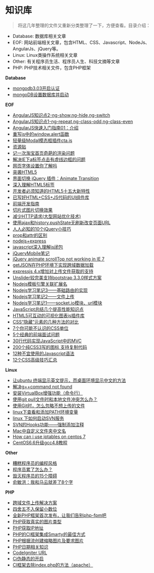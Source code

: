 # 知识库

> 将这几年整理的文件又重新分类整理了一下，方便查看。目录介绍：

- Database: 数据库相关文章
- EOF: 网站前端相关文章，包含HTML、CSS、Javascript、NodeJs、AngularJs、jQuery等。
- Linux: Linux类操作系统相关文章
- Other: 有关程序员生活、程序员人生、科技文摘等文章
- PHP: PHP技术相关文件，包含PHP框架

**Database**

- [mongodb3.03开启认证](https://github.com/limeng0403/libs/blob/master/Database/mongodb3.03%E5%BC%80%E5%90%AF%E8%AE%A4%E8%AF%81.md)
- [mongoDB设置数据库并启动](https://github.com/limeng0403/libs/blob/master/Database/mongoDB%E8%AE%BE%E7%BD%AE%E6%95%B0%E6%8D%AE%E5%BA%93%E5%B9%B6%E5%90%AF%E5%8A%A8.md)

**EOF**

- [AngularJS知识点2-ng-show,ng-hide,ng-switch](https://github.com/limeng0403/libs/blob/master/EOF/Angularjs%E7%9F%A5%E8%AF%86%E7%82%B92.md)
- [AngularJS知识点1-ng-repeat,ng-class-odd,ng-class-even](https://github.com/limeng0403/libs/blob/master/EOF/Angularjs%E7%9F%A5%E8%AF%86%E7%82%B91.md)
- [AngularJS快速入门指南01：介绍](https://github.com/limeng0403/libs/blob/master/EOF/AngularJS%E5%BF%AB%E9%80%9F%E5%85%A5%E9%97%A8%E6%8C%87%E5%8D%9701%EF%BC%9A%E4%BB%8B%E7%BB%8D.md)
- [重写js中的window.alert函数](https://github.com/limeng0403/libs/blob/master/EOF/%E9%87%8D%E5%86%99js%E4%B8%AD%E7%9A%84window.alert%E5%87%BD%E6%95%B0.md)
- [轻量级Modal模态框插件cta.js](https://github.com/limeng0403/libs/blob/master/EOF/%E8%BD%BB%E9%87%8F%E7%BA%A7Modal%E6%A8%A1%E6%80%81%E6%A1%86%E6%8F%92%E4%BB%B6cta.js.md)
- [资源贴](https://github.com/limeng0403/libs/blob/master/EOF/%E8%B5%84%E6%BA%90%E8%B4%B4.md)
- [记一次淘宝首页奇葩的渲染问题](https://github.com/limeng0403/libs/blob/master/EOF/%E8%AE%B0%E4%B8%80%E6%AC%A1%E6%B7%98%E5%AE%9D%E9%A6%96%E9%A1%B5%E5%A5%87%E8%91%A9%E7%9A%84%E6%B8%B2%E6%9F%93%E9%97%AE%E9%A2%98.md)
- [解决IE下a标签点击有虚线边框的问题](https://github.com/limeng0403/libs/blob/master/EOF/%E8%A7%A3%E5%86%B3IE%E4%B8%8Ba%E6%A0%87%E7%AD%BE%E7%82%B9%E5%87%BB%E6%9C%89%E8%99%9A%E7%BA%BF%E8%BE%B9%E6%A1%86%E7%9A%84%E9%97%AE%E9%A2%98.md)
- [网页字体设置你了解吗](https://github.com/limeng0403/libs/blob/master/EOF/%E7%BD%91%E9%A1%B5%E5%AD%97%E4%BD%93%E8%AE%BE%E7%BD%AE%E4%BD%A0%E4%BA%86%E8%A7%A3%E5%90%97.md)
- [突袭HTML5](https://github.com/limeng0403/libs/blob/master/EOF/%E7%AA%81%E8%A2%ADHTML5.md)
- [界面切换 jQuery 插件：Animate Transition](https://github.com/limeng0403/libs/blob/master/EOF/%E7%95%8C%E9%9D%A2%E5%88%87%E6%8D%A2%20jQuery%20%E6%8F%92%E4%BB%B6%EF%BC%9AAnimate%20Transition.md)
- [深入理解HTML5标签](https://github.com/limeng0403/libs/blob/master/EOF/%E6%B7%B1%E5%85%A5%E7%90%86%E8%A7%A3HTML5%E6%A0%87%E7%AD%BE.md)
- [开发者必须知道的HTML5十五大新特性](https://github.com/limeng0403/libs/blob/master/EOF/%E5%BC%80%E5%8F%91%E8%80%85%E5%BF%85%E9%A1%BB%E7%9F%A5%E9%81%93%E7%9A%84HTML5%E5%8D%81%E4%BA%94%E5%A4%A7%E6%96%B0%E7%89%B9%E6%80%A7.md)
- [已写好HTML+CSS+JS代码的UI组件库](https://github.com/limeng0403/libs/blob/master/EOF/%E5%B7%B2%E5%86%99%E5%A5%BDHTML%2BCSS%2BJS%E4%BB%A3%E7%A0%81%E7%9A%84UI%E7%BB%84%E4%BB%B6%E5%BA%93.md)
- [前端开发指南](https://github.com/limeng0403/libs/blob/master/EOF/%E5%89%8D%E7%AB%AF%E5%BC%80%E5%8F%91%E6%8C%87%E5%8D%97.md)
- [切片式图片切换效果](https://github.com/limeng0403/libs/blob/master/EOF/%E5%88%87%E7%89%87%E5%BC%8F%E5%9B%BE%E7%89%87%E5%88%87%E6%8D%A2%E6%95%88%E6%9E%9C.md)
- [减少HTTP请求(大型网站优化技术)](https://github.com/limeng0403/libs/blob/master/EOF/%E5%87%8F%E5%B0%91HTTP%E8%AF%B7%E6%B1%82(%E5%A4%A7%E5%9E%8B%E7%BD%91%E7%AB%99%E4%BC%98%E5%8C%96%E6%8A%80%E6%9C%AF).md)
- [使用ajax和history.pushState无刷新改变页面URL](https://github.com/limeng0403/libs/blob/master/EOF/%E4%BD%BF%E7%94%A8ajax%E5%92%8Chistory.pushState%E6%97%A0%E5%88%B7%E6%96%B0%E6%94%B9%E5%8F%98%E9%A1%B5%E9%9D%A2URL.md)
- [人人必知的10个jQuery小技巧](https://github.com/limeng0403/libs/blob/master/EOF/%E4%BA%BA%E4%BA%BA%E5%BF%85%E7%9F%A5%E7%9A%8410%E4%B8%AAjQuery%E5%B0%8F%E6%8A%80%E5%B7%A7.md)
- [prop和attr的区别](https://github.com/limeng0403/libs/blob/master/EOF/prop%E5%92%8Cattr%E7%9A%84%E5%8C%BA%E5%88%AB.md)
- [nodejs+express](https://github.com/limeng0403/libs/blob/master/EOF/nodejs%2Bexpress.md)
- [javascript深入理解js闭包](https://github.com/limeng0403/libs/blob/master/EOF/javascript%E6%B7%B1%E5%85%A5%E7%90%86%E8%A7%A3js%E9%97%AD%E5%8C%85.md)
- [jQueryMobile笔记](https://github.com/limeng0403/libs/blob/master/EOF/jQueryMobile%E7%AC%94%E8%AE%B0.md)
- [jQuery animate scrollTop not working in IE 7](https://github.com/limeng0403/libs/blob/master/EOF/jQuery%20animate%20scrollTop%20not%20working%20in%20IE%207.md)
- [getJSON在PHP环境下实现跨域数据加载](https://github.com/limeng0403/libs/blob/master/EOF/getJSON%E5%9C%A8PHP%E7%8E%AF%E5%A2%83%E4%B8%8B%E5%AE%9E%E7%8E%B0%E8%B7%A8%E5%9F%9F%E6%95%B0%E6%8D%AE%E5%8A%A0%E8%BD%BD.md)
- [expressjs 4.x增加对上传文件获取的支持](https://github.com/limeng0403/libs/blob/master/EOF/expressjs%204.x%E5%A2%9E%E5%8A%A0%E5%AF%B9%E4%B8%8A%E4%BC%A0%E6%96%87%E4%BB%B6%E8%8E%B7%E5%8F%96%E7%9A%84%E6%94%AF%E6%8C%81.md)
- [Unslider较完美支持bootstrap 3.3.0样式方案](https://github.com/limeng0403/libs/blob/master/EOF/Unslider%E8%BE%83%E5%AE%8C%E7%BE%8E%E6%94%AF%E6%8C%81bootstrap%203.3.0%E6%A0%B7%E5%BC%8F%E6%96%B9%E6%A1%88.md)
- [Nodejs模板引擎关联扩展名](https://github.com/limeng0403/libs/blob/master/EOF/Nodejs%E6%A8%A1%E6%9D%BF%E5%BC%95%E6%93%8E%E5%85%B3%E8%81%94%E6%89%A9%E5%B1%95%E5%90%8D.md)
- [Nodejs学习笔记3——基础路由的实现](https://github.com/limeng0403/libs/blob/master/EOF/Nodejs%E5%AD%A6%E4%B9%A0%E7%AC%94%E8%AE%B03%E2%80%94%E2%80%94%E5%9F%BA%E7%A1%80%E8%B7%AF%E7%94%B1%E7%9A%84%E5%AE%9E%E7%8E%B0.md)
- [Nodejs学习笔记2——文件上传](https://github.com/limeng0403/libs/blob/master/EOF/Nodejs%E5%AD%A6%E4%B9%A0%E7%AC%94%E8%AE%B02%E2%80%94%E2%80%94%E6%96%87%E4%BB%B6%E4%B8%8A%E4%BC%A0.md)
- [Nodejs学习笔记1——socket.io模块、url模块](https://github.com/limeng0403/libs/blob/master/EOF/Nodejs%E5%AD%A6%E4%B9%A0%E7%AC%94%E8%AE%B01%E2%80%94%E2%80%94socket.io%E6%A8%A1%E5%9D%97%E3%80%81url%E6%A8%A1%E5%9D%97.md)
- [JavaScript总结几个提高性能知识点](https://github.com/limeng0403/libs/blob/master/EOF/JavaScript%E6%80%BB%E7%BB%93%E5%87%A0%E4%B8%AA%E6%8F%90%E9%AB%98%E6%80%A7%E8%83%BD%E7%9F%A5%E8%AF%86%E7%82%B9.md)
- [HTML5可互动的可视化图表js插件库](https://github.com/limeng0403/libs/blob/master/EOF/HTML5%E5%8F%AF%E4%BA%92%E5%8A%A8%E7%9A%84%E5%8F%AF%E8%A7%86%E5%8C%96%E5%9B%BE%E8%A1%A8js%E6%8F%92%E4%BB%B6%E5%BA%93.md)
- [CSS“隐藏”元素的几种方法的对比](https://github.com/limeng0403/libs/blob/master/EOF/CSS%E2%80%9C%E9%9A%90%E8%97%8F%E2%80%9D%E5%85%83%E7%B4%A0%E7%9A%84%E5%87%A0%E7%A7%8D%E6%96%B9%E6%B3%95%E7%9A%84%E5%AF%B9%E6%AF%94.md)
- [7个你可能不认识的CSS单位](https://github.com/limeng0403/libs/blob/master/EOF/7%E4%B8%AA%E4%BD%A0%E5%8F%AF%E8%83%BD%E4%B8%8D%E8%AE%A4%E8%AF%86%E7%9A%84CSS%E5%8D%95%E4%BD%8D.md)
- [5个经典的前端面试问题](https://github.com/limeng0403/libs/blob/master/EOF/5%E4%B8%AA%E7%BB%8F%E5%85%B8%E7%9A%84%E5%89%8D%E7%AB%AF%E9%9D%A2%E8%AF%95%E9%97%AE%E9%A2%98.md)
- [30行代码实现JavaScript中的MVC](https://github.com/limeng0403/libs/blob/master/EOF/30%E8%A1%8C%E4%BB%A3%E7%A0%81%E5%AE%9E%E7%8E%B0JavaScript%E4%B8%AD%E7%9A%84MVC.md)
- [200个纯CSS3写的图标 支持复制代码](https://github.com/limeng0403/libs/blob/master/EOF/200%E4%B8%AA%E7%BA%AFCSS3%E5%86%99%E7%9A%84%E5%9B%BE%E6%A0%87%20%E6%94%AF%E6%8C%81%E5%A4%8D%E5%88%B6%E4%BB%A3%E7%A0%81.md)
- [12种不宜使用的Javascript语法](https://github.com/limeng0403/libs/blob/master/EOF/12%E7%A7%8D%E4%B8%8D%E5%AE%9C%E4%BD%BF%E7%94%A8%E7%9A%84Javascript%E8%AF%AD%E6%B3%95.md)
- [12个CSS高级技巧汇总](https://github.com/limeng0403/libs/blob/master/EOF/12%E4%B8%AACSS%E9%AB%98%E7%BA%A7%E6%8A%80%E5%B7%A7%E6%B1%87%E6%80%BB.md)

**Linux**

- [让ubuntu 终端显示英文提示，而桌面环境显示中文的方法](https://github.com/limeng0403/libs/blob/master/Linux/%E8%AE%A9ubuntu%20%E7%BB%88%E7%AB%AF%E6%98%BE%E7%A4%BA%E8%8B%B1%E6%96%87%E6%8F%90%E7%A4%BA%EF%BC%8C%E8%80%8C%E6%A1%8C%E9%9D%A2%E7%8E%AF%E5%A2%83%E6%98%BE%E7%A4%BA%E4%B8%AD%E6%96%87%E7%9A%84%E6%96%B9%E6%B3%95.md)
- [解决g++command not found](https://github.com/limeng0403/libs/blob/master/Linux/%E8%A7%A3%E5%86%B3g%2B%2Bcommand%20not%20found.md)
- [安装VirtualBox增强功能（命令行）](https://github.com/limeng0403/libs/blob/master/Linux/%E5%AE%89%E8%A3%85VirtualBox%E5%A2%9E%E5%BC%BA%E5%8A%9F%E8%83%BD%EF%BC%88%E5%91%BD%E4%BB%A4%E8%A1%8C%EF%BC%89.md)
- [使用git pull文件时和本地文件冲突怎么办？](https://github.com/limeng0403/libs/blob/master/Linux/%E4%BD%BF%E7%94%A8git%20pull%E6%96%87%E4%BB%B6%E6%97%B6%E5%92%8C%E6%9C%AC%E5%9C%B0%E6%96%87%E4%BB%B6%E5%86%B2%E7%AA%81%E6%80%8E%E4%B9%88%E5%8A%9E%EF%BC%9F.md)
- [使用Git时，怎么忽略不想上传的文件](https://github.com/limeng0403/libs/blob/master/Linux/%E4%BD%BF%E7%94%A8Git%E6%97%B6%EF%BC%8C%E6%80%8E%E4%B9%88%E5%BF%BD%E7%95%A5%E4%B8%8D%E6%83%B3%E4%B8%8A%E4%BC%A0%E7%9A%84%E6%96%87%E4%BB%B6.md)
- [linux下查看和添加PATH环境变量](https://github.com/limeng0403/libs/blob/master/Linux/linux%E4%B8%8B%E6%9F%A5%E7%9C%8B%E5%92%8C%E6%B7%BB%E5%8A%A0PATH%E7%8E%AF%E5%A2%83%E5%8F%98%E9%87%8F.md)
- [linux 下如何启动SVN服务](https://github.com/limeng0403/libs/blob/master/Linux/linux%20%E4%B8%8B%E5%A6%82%E4%BD%95%E5%90%AF%E5%8A%A8SVN%E6%9C%8D%E5%8A%A1.md)
- [SVN的Hooks功能——强制添加注释](https://github.com/limeng0403/libs/blob/master/Linux/SVN%E7%9A%84Hooks%E5%8A%9F%E8%83%BD%E2%80%94%E2%80%94%E5%BC%BA%E5%88%B6%E6%B7%BB%E5%8A%A0%E6%B3%A8%E9%87%8A.md)
- [Mac中自定义文件夹中文名](https://github.com/limeng0403/libs/blob/master/Linux/Mac%E4%B8%AD%E8%87%AA%E5%AE%9A%E4%B9%89%E6%96%87%E4%BB%B6%E5%A4%B9%E4%B8%AD%E6%96%87%E5%90%8D.md)
- [How can i use iptables on centos 7](https://github.com/limeng0403/libs/blob/master/Linux/How%20can%20i%20use%20iptables%20on%20centos%207.md)
- [CentOS6.6升级gcc4.8教程](https://github.com/limeng0403/libs/blob/master/Linux/CentOS6.6%E5%8D%87%E7%BA%A7gcc4.8%E6%95%99%E7%A8%8B.md)

**Other** 

- [糟糕程序员的编程风格](https://github.com/limeng0403/libs/blob/master/Other/%E7%B3%9F%E7%B3%95%E7%A8%8B%E5%BA%8F%E5%91%98%E7%9A%84%E7%BC%96%E7%A8%8B%E9%A3%8E%E6%A0%BC.md)
- [程序员累了怎么办？](https://github.com/limeng0403/libs/blob/master/Other/%E7%A8%8B%E5%BA%8F%E5%91%98%E7%B4%AF%E4%BA%86%E6%80%8E%E4%B9%88%E5%8A%9E%EF%BC%9F.md)
- [毁灭程序员的15个障碍](https://github.com/limeng0403/libs/blob/master/Other/%E6%AF%81%E7%81%AD%E7%A8%8B%E5%BA%8F%E5%91%98%E7%9A%8415%E4%B8%AA%E9%9A%9C%E7%A2%8D.md)
- [俞敏洪：我和马云就差了8个字](https://github.com/limeng0403/libs/blob/master/Other/%E4%BF%9E%E6%95%8F%E6%B4%AA%EF%BC%9A%E6%88%91%E5%92%8C%E9%A9%AC%E4%BA%91%E5%B0%B1%E5%B7%AE%E4%BA%868%E4%B8%AA%E5%AD%97.md)


**PHP**

- [跨域文件上传解决方案](https://github.com/limeng0403/libs/blob/master/PHP/%E8%B7%A8%E5%9F%9F%E6%96%87%E4%BB%B6%E4%B8%8A%E4%BC%A0%E8%A7%A3%E5%86%B3%E6%96%B9%E6%A1%88.md)
- [四舍五不入保留小数位](https://github.com/limeng0403/libs/blob/master/PHP/%E5%9B%9B%E8%88%8D%E4%BA%94%E4%B8%8D%E5%85%A5%E4%BF%9D%E7%95%99%E5%B0%8F%E6%95%B0%E4%BD%8D.md)
- [全新PHP框架首次发布，让我们告别php-fpm吧](https://github.com/limeng0403/libs/blob/master/PHP/%E5%85%A8%E6%96%B0PHP%E6%A1%86%E6%9E%B6%E9%A6%96%E6%AC%A1%E5%8F%91%E5%B8%83%EF%BC%8C%E8%AE%A9%E6%88%91%E4%BB%AC%E5%91%8A%E5%88%ABphp-fpm%E5%90%A7.md)
- [PHP获取真实的图片类型](https://github.com/limeng0403/libs/blob/master/PHP/PHP%E8%8E%B7%E5%8F%96%E7%9C%9F%E5%AE%9E%E7%9A%84%E5%9B%BE%E7%89%87%E7%B1%BB%E5%9E%8B.md)
- [PHP获取IP地址](https://github.com/limeng0403/libs/blob/master/PHP/PHP%E8%8E%B7%E5%8F%96IP%E5%9C%B0%E5%9D%80.md)
- [PHP的CI框架集成Smarty的最佳方式](https://github.com/limeng0403/libs/blob/master/PHP/PHP%E7%9A%84CI%E6%A1%86%E6%9E%B6%E9%9B%86%E6%88%90Smarty%E7%9A%84%E6%9C%80%E4%BD%B3%E6%96%B9%E5%BC%8F.md)
- [PHP根据流创建缩略图片及要求图片](https://github.com/limeng0403/libs/blob/master/PHP/PHP%E6%A0%B9%E6%8D%AE%E6%B5%81%E5%88%9B%E5%BB%BA%E7%BC%A9%E7%95%A5%E5%9B%BE%E7%89%87%E5%8F%8A%E8%A6%81%E6%B1%82%E5%9B%BE%E7%89%87.md)
- [PHP日期相关知识](https://github.com/limeng0403/libs/blob/master/PHP/PHP%E6%97%A5%E6%9C%9F%E7%9B%B8%E5%85%B3%E7%9F%A5%E8%AF%86.md)
- [CodeIgniter URL](https://github.com/limeng0403/libs/blob/master/PHP/CodeIgniter%20URL.md)
- [Ci伪静态的开启](https://github.com/limeng0403/libs/blob/master/PHP/Ci%E4%BC%AA%E9%9D%99%E6%80%81%E7%9A%84%E5%BC%80%E5%90%AF.md)
- [CI框架去除index.php的方法（apache）](https://github.com/limeng0403/libs/blob/master/PHP/CI%E6%A1%86%E6%9E%B6%E5%8E%BB%E9%99%A4index.php%E7%9A%84%E6%96%B9%E6%B3%95%EF%BC%88apache%EF%BC%89.md)
